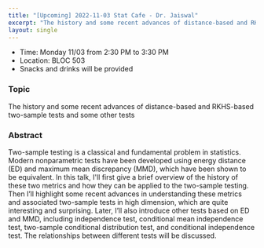 ```yaml
---
title: "[Upcoming] 2022-11-03 Stat Cafe - Dr. Jaiswal"
excerpt: "The history and some recent advances of distance-based and RKHS-based two-sample tests and some other tests"
layout: single
---
```


- Time: Monday 11/03 from 2:30 PM to 3:30 PM
- Location: BLOC 503
- Snacks and drinks will be provided

### Topic

The history and some recent advances of distance-based and RKHS-based two-sample tests and some other tests

### Abstract

Two-sample testing is a classical and fundamental problem in statistics. Modern nonparametric tests have been developed using energy distance (ED) and maximum mean discrepancy (MMD), which have been shown to be equivalent. In this talk, I'll first give a brief overview of the history of these two metrics and how they can be applied to the two-sample testing. Then I’ll highlight some recent advances in understanding these metrics and associated two-sample tests in high dimension, which are quite interesting and surprising. Later, I’ll also introduce other tests based on ED and MMD, including independence test, conditional mean independence test, two-sample conditional distribution test, and conditional independence test. The relationships between different tests will be discussed.
